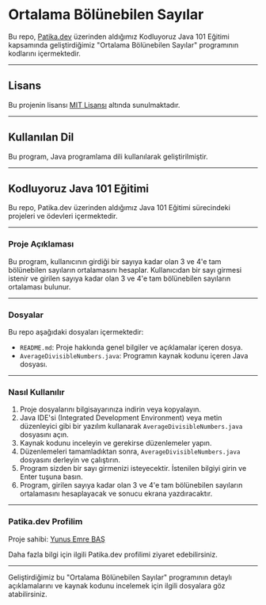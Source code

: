 # Ortalama Bölünebilen Sayılar

Bu repo, [Patika.dev](https://www.patika.dev/tr) üzerinden aldığımız Kodluyoruz Java 101 Eğitimi kapsamında geliştirdiğimiz "Ortalama Bölünebilen Sayılar" programının kodlarını içermektedir.

---

## Lisans

Bu projenin lisansı [MIT Lisansı](https://opensource.org/licenses/MIT) altında sunulmaktadır.

---

## Kullanılan Dil

Bu program, Java programlama dili kullanılarak geliştirilmiştir.

---

## Kodluyoruz Java 101 Eğitimi

Bu repo, Patika.dev üzerinden aldığımız Java 101 Eğitimi sürecindeki projeleri ve ödevleri içermektedir.

---

### Proje Açıklaması

Bu program, kullanıcının girdiği bir sayıya kadar olan 3 ve 4'e tam bölünebilen sayıların ortalamasını hesaplar. Kullanıcıdan bir sayı girmesi istenir ve girilen sayıya kadar olan 3 ve 4'e tam bölünebilen sayıların ortalaması bulunur.

---

### Dosyalar

Bu repo aşağıdaki dosyaları içermektedir:

- `README.md`: Proje hakkında genel bilgiler ve açıklamalar içeren dosya.
- `AverageDivisibleNumbers.java`: Programın kaynak kodunu içeren Java dosyası.

---

### Nasıl Kullanılır

1. Proje dosyalarını bilgisayarınıza indirin veya kopyalayın.
2. Java IDE'si (Integrated Development Environment) veya metin düzenleyici gibi bir yazılım kullanarak `AverageDivisibleNumbers.java` dosyasını açın.
3. Kaynak kodunu inceleyin ve gerekirse düzenlemeler yapın.
4. Düzenlemeleri tamamladıktan sonra, `AverageDivisibleNumbers.java` dosyasını derleyin ve çalıştırın.
5. Program sizden bir sayı girmenizi isteyecektir. İstenilen bilgiyi girin ve Enter tuşuna basın.
6. Program, girilen sayıya kadar olan 3 ve 4'e tam bölünebilen sayıların ortalamasını hesaplayacak ve sonucu ekrana yazdıracaktır.

---

### Patika.dev Profilim

Proje sahibi: [Yunus Emre BAŞ](https://app.patika.dev/shqiptarbas)

Daha fazla bilgi için ilgili Patika.dev profilimi ziyaret edebilirsiniz.

---

Geliştirdiğimiz bu "Ortalama Bölünebilen Sayılar" programının detaylı açıklamalarını ve kaynak kodunu incelemek için ilgili dosyalara göz atabilirsiniz.
